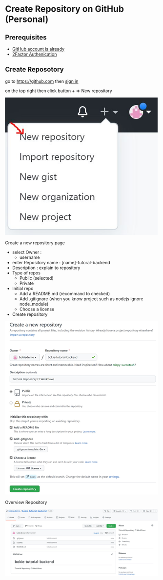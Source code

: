 # Create Repository on GitHub (Personal)

## Prerequisites

- [GitHub account is already](./github-register.md)
- [2Factor Authenication]()


## Create Reposotory

go to https://github.com then [sign in](signin.md)

on the top right then click button + => New repository

<img src="../images/71.JPG" alt="drawing" width="500"/>

Create a new repository page
- select Owner :
  - username
- enter Repository name : [name]-tutoral-backend
- Description : explain to repository
- Type of repos
  - Public (selected)
  - Private
- Initial repo
  - Add a README.md (recommand to checked)
  - Add .gitignore (when you know project such as nodejs ignore node_module)
  - Choose a license
- Create repository
<img src="../images/72.JPG" alt="drawing" width="500"/>


Overview Repository

<img src="../images/73.JPG" alt="drawing" width="500"/>



